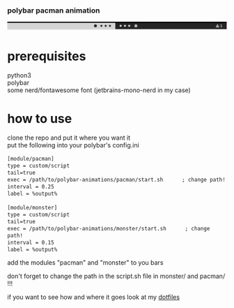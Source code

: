 ### polybar pacman animation   

![pacman](preview.gif)

# prerequisites   
python3   
polybar   
some nerd/fontawesome font (jetbrains-mono-nerd in my case)     

# how to use   
clone the repo and put it where you want it   
put the following into your polybar's config.ini
```
[module/pacman]
type = custom/script
tail=true
exec = /path/to/polybar-animations/pacman/start.sh      ; change path!
interval = 0.25
label = %output%

[module/monster]
type = custom/script
tail=true
exec = /path/to/polybar-animations/monster/start.sh      ; change path!
interval = 0.15
label = %output%

```
add the modules "pacman" and "monster" to you bars  

don't forget to change the path in the script.sh file in monster/ and pacman/ !!!   
   
  

if you want to see how and where it goes look at my [dotfiles](https://github.com/itsoctotv/dotfiles/blob/main/polybar/config.ini)    

